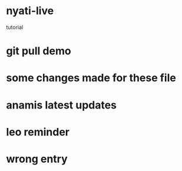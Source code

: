 # nyati-live
tutorial
# git pull demo 
# some changes made for these file
# anamis latest updates
# leo reminder
# wrong entry